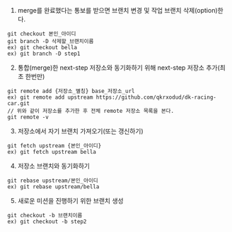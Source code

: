 1. merge를 완료했다는 통보를 받으면 브랜치 변경 및 작업 브랜치 삭제(option)한다.

```cvs
git checkout 본인_아이디
git branch -D 삭제할_브랜치이름
ex) git checkout bella
ex) git branch -D step1

```

2. 통합(merge)한 next-step 저장소와 동기화하기 위해 next-step 저장소 추가(최초 한번만)
```cvs
git remote add {저장소_별칭} base_저장소_url
ex) git remote add upstream https://github.com/qkrxodud/dk-racing-car.git
// 위와 같이 저장소를 추가한 후 전체 remote 저장소 목록을 본다.
git remote -v 
```

3. 저장소에서 자기 브랜치 가져오기(또는 갱신하기) 
```cvs
git fetch upstream {본인_아이디}
ex) git fetch upstream bella

```

4. 저장소 브랜치와 동기화하기
```cvs
git rebase upstream/본인_아이디
ex) git rebase upstream/bella
```


5. 새로운 미션을 진행하기 위한 브랜치 생성
```cvs
git checkout -b 브랜치이름
ex) git checkout -b step2
```
